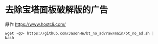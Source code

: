 # 去除宝塔面板破解版的广告

原作 https://www.hostcli.com/


```
wget -qO- https://github.com/JasonHe/bt_no_ad/raw/main/bt_no_ad.sh | bash
```
